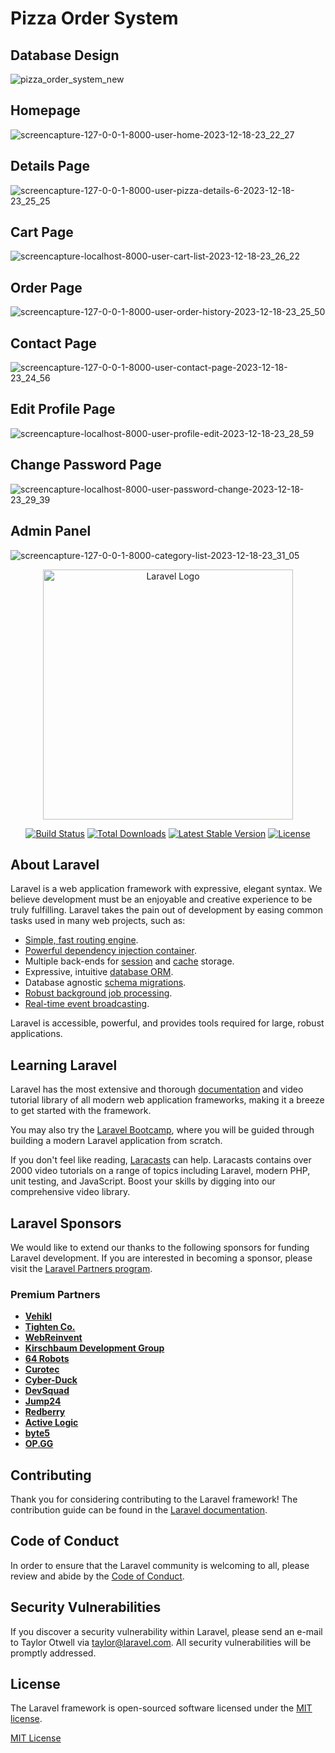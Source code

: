 # Pizza Order System
## Database Design
![pizza_order_system_new](https://github.com/shinpaingmin/Pizza-Order-System/assets/103930442/bf9a5bb8-b6dc-4b23-91ff-7cb529ff536d)

## Homepage
![screencapture-127-0-0-1-8000-user-home-2023-12-18-23_22_27](https://github.com/shinpaingmin/Pizza-Order-System/assets/103930442/a8dddef5-5fbe-4f22-a1c1-1c018ad470cd)

## Details Page
![screencapture-127-0-0-1-8000-user-pizza-details-6-2023-12-18-23_25_25](https://github.com/shinpaingmin/Pizza-Order-System/assets/103930442/027038b2-de88-4c8b-a54d-17bffa7a2215)

## Cart Page
![screencapture-localhost-8000-user-cart-list-2023-12-18-23_26_22](https://github.com/shinpaingmin/Pizza-Order-System/assets/103930442/3c5e8fad-4f4f-4f77-b6ac-578e23c9ebcc)

## Order Page
![screencapture-127-0-0-1-8000-user-order-history-2023-12-18-23_25_50](https://github.com/shinpaingmin/Pizza-Order-System/assets/103930442/5da90740-a41e-424e-baef-fd4f2b742382)

## Contact Page
![screencapture-127-0-0-1-8000-user-contact-page-2023-12-18-23_24_56](https://github.com/shinpaingmin/Pizza-Order-System/assets/103930442/0c7d9052-589c-40bc-97a2-623291fe874c)

## Edit Profile Page
![screencapture-localhost-8000-user-profile-edit-2023-12-18-23_28_59](https://github.com/shinpaingmin/Pizza-Order-System/assets/103930442/ff631982-2732-4c65-8730-1128f9e52ff8)

## Change Password Page
![screencapture-localhost-8000-user-password-change-2023-12-18-23_29_39](https://github.com/shinpaingmin/Pizza-Order-System/assets/103930442/cb6f4a02-3187-471b-af0a-2803f3db0c16)

## Admin Panel
![screencapture-127-0-0-1-8000-category-list-2023-12-18-23_31_05](https://github.com/shinpaingmin/Pizza-Order-System/assets/103930442/b5f82a69-f844-4c0d-bc55-06fb6afdc853)

<p align="center"><a href="https://laravel.com" target="_blank"><img src="https://raw.githubusercontent.com/laravel/art/master/logo-lockup/5%20SVG/2%20CMYK/1%20Full%20Color/laravel-logolockup-cmyk-red.svg" width="400" alt="Laravel Logo"></a></p>

<p align="center">
<a href="https://github.com/laravel/framework/actions"><img src="https://github.com/laravel/framework/workflows/tests/badge.svg" alt="Build Status"></a>
<a href="https://packagist.org/packages/laravel/framework"><img src="https://img.shields.io/packagist/dt/laravel/framework" alt="Total Downloads"></a>
<a href="https://packagist.org/packages/laravel/framework"><img src="https://img.shields.io/packagist/v/laravel/framework" alt="Latest Stable Version"></a>
<a href="https://packagist.org/packages/laravel/framework"><img src="https://img.shields.io/packagist/l/laravel/framework" alt="License"></a>
</p>

## About Laravel

Laravel is a web application framework with expressive, elegant syntax. We believe development must be an enjoyable and creative experience to be truly fulfilling. Laravel takes the pain out of development by easing common tasks used in many web projects, such as:

- [Simple, fast routing engine](https://laravel.com/docs/routing).
- [Powerful dependency injection container](https://laravel.com/docs/container).
- Multiple back-ends for [session](https://laravel.com/docs/session) and [cache](https://laravel.com/docs/cache) storage.
- Expressive, intuitive [database ORM](https://laravel.com/docs/eloquent).
- Database agnostic [schema migrations](https://laravel.com/docs/migrations).
- [Robust background job processing](https://laravel.com/docs/queues).
- [Real-time event broadcasting](https://laravel.com/docs/broadcasting).

Laravel is accessible, powerful, and provides tools required for large, robust applications.

## Learning Laravel

Laravel has the most extensive and thorough [documentation](https://laravel.com/docs) and video tutorial library of all modern web application frameworks, making it a breeze to get started with the framework.

You may also try the [Laravel Bootcamp](https://bootcamp.laravel.com), where you will be guided through building a modern Laravel application from scratch.

If you don't feel like reading, [Laracasts](https://laracasts.com) can help. Laracasts contains over 2000 video tutorials on a range of topics including Laravel, modern PHP, unit testing, and JavaScript. Boost your skills by digging into our comprehensive video library.

## Laravel Sponsors

We would like to extend our thanks to the following sponsors for funding Laravel development. If you are interested in becoming a sponsor, please visit the [Laravel Partners program](https://partners.laravel.com).

### Premium Partners

- **[Vehikl](https://vehikl.com/)**
- **[Tighten Co.](https://tighten.co)**
- **[WebReinvent](https://webreinvent.com/)**
- **[Kirschbaum Development Group](https://kirschbaumdevelopment.com)**
- **[64 Robots](https://64robots.com)**
- **[Curotec](https://www.curotec.com/services/technologies/laravel/)**
- **[Cyber-Duck](https://cyber-duck.co.uk)**
- **[DevSquad](https://devsquad.com/hire-laravel-developers)**
- **[Jump24](https://jump24.co.uk)**
- **[Redberry](https://redberry.international/laravel/)**
- **[Active Logic](https://activelogic.com)**
- **[byte5](https://byte5.de)**
- **[OP.GG](https://op.gg)**

## Contributing

Thank you for considering contributing to the Laravel framework! The contribution guide can be found in the [Laravel documentation](https://laravel.com/docs/contributions).

## Code of Conduct

In order to ensure that the Laravel community is welcoming to all, please review and abide by the [Code of Conduct](https://laravel.com/docs/contributions#code-of-conduct).

## Security Vulnerabilities

If you discover a security vulnerability within Laravel, please send an e-mail to Taylor Otwell via [taylor@laravel.com](mailto:taylor@laravel.com). All security vulnerabilities will be promptly addressed.

## License

The Laravel framework is open-sourced software licensed under the [MIT license](https://opensource.org/licenses/MIT).

[MIT License](LICENSE)
